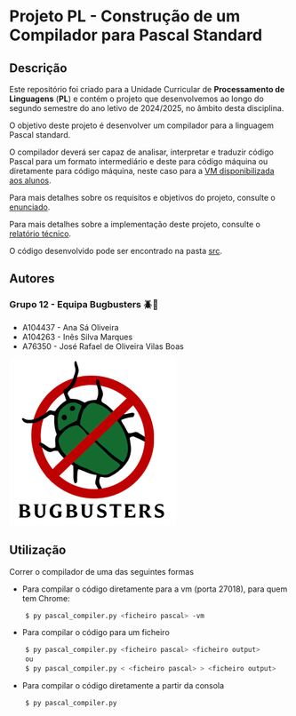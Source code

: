 # Projeto PL - Construção de um Compilador para Pascal Standard
## Descrição
Este repositório foi criado para a Unidade Curricular de **Processamento de Linguagens** (**PL**) e contém o projeto que desenvolvemos ao longo do segundo semestre do ano letivo de 2024/2025, no âmbito desta disciplina.

O objetivo deste projeto é desenvolver um compilador para a linguagem Pascal standard.

O compilador deverá ser capaz de analisar, interpretar e traduzir código Pascal para um formato
intermediário e deste para código máquina ou diretamente para código máquina, neste caso para a [VM
disponibilizada aos alunos](https://ewvm.epl.di.uminho.pt/).

Para mais detalhes sobre os requisitos e objetivos do projeto, consulte o [enunciado](Enunciado.pdf).

Para mais detalhes sobre a implementação deste projeto, consulte o [relatório técnico](Relatório.pdf).

O código desenvolvido pode ser encontrado na pasta [src](src).
## Autores
### Grupo 12 - Equipa Bugbusters 🪲🚫
- A104437 - Ana Sá Oliveira
- A104263 - Inês Silva Marques
- A76350 - José Rafael de Oliveira Vilas Boas

![BUGBUSTERS](report/cover/Bugbusters.png)

## Utilização

Correr o compilador de uma das seguintes formas

* Para compilar o código diretamente para a vm (porta 27018), para quem tem Chrome:

```bash
    $ py pascal_compiler.py <ficheiro pascal> -vm
```

* Para compilar o código para um ficheiro

```bash
    $ py pascal_compiler.py <ficheiro pascal> <ficheiro output>
    ou
    $ py pascal_compiler.py < <ficheiro pascal> > <ficheiro output>
```

* Para compilar o código diretamente a partir da consola

```bash
    $ py pascal_compiler.py
```